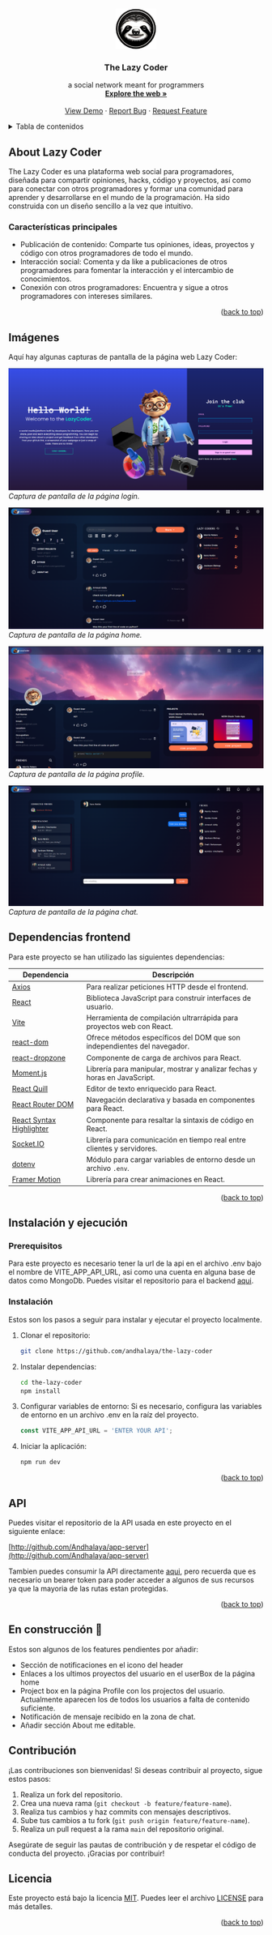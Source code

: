 
<a name="readme-top"></a>
<!-- PROJECT LOGO -->
<br />
<div align="center">
  <a href="https://github.com/othneildrew/Best-README-Template">
    <img src="public/icon.png" alt="Logo" width="80" height="80">
  </a>

  <h3 align="center">The Lazy Coder</h3>

  <p align="center">
    a social network meant for programmers
    <br />
    <a href="https://the-lazy-coder.netlify.app"><strong>Explore the web »</strong></a>
    <br />
    <br />
    <a href="https://github.com/andhalaya">View Demo</a>
    ·
    <a href="https://github.com/andhalaya">Report Bug</a>
    ·
    <a href="https://github.com/andhalaya">Request Feature</a>
  </p>
</div>



<!-- TABLE OF CONTENTS -->
<details>
  <summary>Tabla de contenidos</summary>
  <ol>
    <li>
      <a href="#about-the-project">About Lazy Coder</a>
      <ul>
        <li><a href="#caracteristicas">Caracteristicas principales</a></li>
      </ul>
    </li>
    <li>
      <a href="#imagenes">Imagenes</a>
    </li>
    <li><a href="#dependencias">Dependencias frontend</a></li>
    <li>
        <a href="#instalacionyejecucion">Instalación y ejecución</a>
        <ul>
        <li><a href="#prerequisitos">Prerequisitos</a></li>
        <li><a href="#instalación">Instalación</a></li>
        </ul>
    </li>
    <li><a href="#api">Api</a></li>
    <li><a href="#contribucion">Contribuciones</a></li>
    <li><a href="#licencia">Licencia</a></li>
  </ol>
</details>



<!-- ABOUT THE PROJECT -->
## About Lazy Coder

The Lazy Coder es una plataforma web social para programadores, diseñada para compartir opiniones, hacks, código y proyectos, así como para conectar con otros programadores y formar una comunidad para aprender y desarrollarse en el mundo de la programación.
Ha sido construida con un diseño sencillo a la vez que intuitivo.

### Características principales
* Publicación de contenido: Comparte tus opiniones, ideas, proyectos y código con otros programadores de todo el mundo.
* Interacción social: Comenta y da like a publicaciones de otros programadores para fomentar la interacción y el intercambio de conocimientos.
* Conexión con otros programadores: Encuentra y sigue a otros programadores con intereses similares.

<p align="right">(<a href="#readme-top">back to top</a>)</p>

## Imágenes 

Aquí hay algunas capturas de pantalla de la página web Lazy Coder:

![Captura de pantalla 1](/public/login-page.png)
_Captura de pantalla de la página login._

![Captura de pantalla 2](/public/home-page.png)
_Captura de pantalla de la página home._

![Captura de pantalla 3](/public/profile-page.png)
_Captura de pantalla de la página profile._

![Captura de pantalla 3](/public/chat.png)
_Captura de pantalla de la página chat._

## Dependencias frontend

Para este proyecto se han utilizado las siguientes dependencias:



| Dependencia               | Descripción                                                                                   |
|---------------------------|-----------------------------------------------------------------------------------------------|
| [Axios](https://github.com/axios/axios)                    | Para realizar peticiones HTTP desde el frontend.                                                |
| [React](https://reactjs.org/)                              | Biblioteca JavaScript para construir interfaces de usuario.                                      |
| [Vite](https://vitejs.dev/)                                | Herramienta de compilación ultrarrápida para proyectos web con React.                            |
| [react-dom](https://reactjs.org/docs/react-dom.html)       | Ofrece métodos específicos del DOM que son independientes del navegador.                         |
| [react-dropzone](https://github.com/react-dropzone/react-dropzone) | Componente de carga de archivos para React.                                                   |
| [Moment.js](https://momentjs.com/)                        | Librería para manipular, mostrar y analizar fechas y horas en JavaScript.                         |
| [React Quill](https://github.com/zenoamaro/react-quill)    | Editor de texto enriquecido para React.                                                        |
| [React Router DOM](https://reactrouter.com/web/guides/quick-start) | Navegación declarativa y basada en componentes para React.                                      |
| [React Syntax Highlighter](https://github.com/react-syntax-highlighter/react-syntax-highlighter) | Componente para resaltar la sintaxis de código en React.                                   |
| [Socket.IO](https://socket.io/)                            | Librería para comunicación en tiempo real entre clientes y servidores.                            |
| [dotenv](https://github.com/motdotla/dotenv)              | Módulo para cargar variables de entorno desde un archivo `.env`.                                   |
| [Framer Motion](https://www.framer.com/motion/)            | Librería para crear animaciones en React.                                                        |


<p align="right">(<a href="#readme-top">back to top</a>)</p>



<!-- GETTING STARTED -->
## Instalación y ejecución

### Prerequisitos
Para este proyecto es necesario tener la url de la api en el archivo .env bajo el nombre de VITE_APP_API_URL, asi como una cuenta en alguna base de datos como MongoDb. Puedes visitar el repositorio para el backend [aqui](https://github.com/Andhalaya/app-server). 

### Instalación

Estos son los pasos a seguir para instalar y ejecutar el proyecto localmente. 

1. Clonar el repositorio:
    ```bash
   git clone https://github.com/andhalaya/the-lazy-coder
2. Instalar dependencias:
   ```sh
   cd the-lazy-coder
   npm install
   ```
3. Configurar variables de entorno: Si es necesario, configura las variables de entorno en un archivo .env en la raíz del proyecto.
    ```js
    const VITE_APP_API_URL = 'ENTER YOUR API';
    ```
   
4. Iniciar la aplicación:
   ```sh
   npm run dev
   ```

<p align="right">(<a href="#readme-top">back to top</a>)</p>

<!-- api -->
## API

Puedes visitar el repositorio de la API usada en este proyecto en el siguiente enlace:

[http://github.com/Andhalaya/app-server](http://github.com/Andhalaya/app-server)

Tambien puedes consumir la API directamente [aqui](https://app-server-production-1cf6.up.railway.app), pero recuerda que es necesario un bearer token para poder acceder a algunos de sus recursos ya que la mayoria de las rutas estan protegidas. 

<p align="right">(<a href="#readme-top">back to top</a>)</p>

## En construcción 🚧

Estos son algunos de los features pendientes por añadir:
* Sección de notificaciones en el icono del header
* Enlaces a los ultimos proyectos del usuario en el userBox de la página home
* Project box en la página Profile con los projectos del usuario. Actualmente aparecen los de todos los usuarios a falta de contenido suficiente.
* Notificación de mensaje recibido en la zona de chat.
* Añadir sección About me editable.

<!-- CONTRIBUTING -->
## Contribución

¡Las contribuciones son bienvenidas! Si deseas contribuir al proyecto, sigue estos pasos:

1. Realiza un fork del repositorio.
2. Crea una nueva rama (`git checkout -b feature/feature-name`).
3. Realiza tus cambios y haz commits con mensajes descriptivos.
4. Sube tus cambios a tu fork (`git push origin feature/feature-name`).
5. Realiza un pull request a la rama `main` del repositorio original.

Asegúrate de seguir las pautas de contribución y de respetar el código de conducta del proyecto. ¡Gracias por contribuir!

## Licencia

Este proyecto está bajo la licencia [MIT](https://opensource.org/licenses/MIT). Puedes leer el archivo [LICENSE](LICENSE) para más detalles.

<p align="right">(<a href="#readme-top">back to top</a>)</p>
